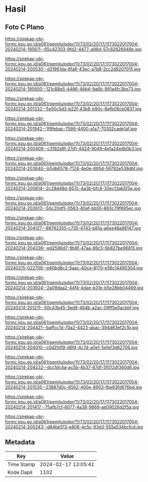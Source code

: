 # Hasil

## Foto C Plano

https://sirekap-obj-formc.kpu.go.id/a061/pemilu/pdpr/11/73/02/20/17/1173022017004-20240214-195611--65c42303-9fd2-4477-a98d-57c82626848e.jpg

https://sirekap-obj-formc.kpu.go.id/a061/pemilu/pdpr/11/73/02/20/17/1173022017004-20240214-200530--d31961da-8fa8-43ec-a7b8-2cc2d9207015.jpg

https://sirekap-obj-formc.kpu.go.id/a061/pemilu/pdpr/11/73/02/20/17/1173022017004-20240214-195950--121c88e5-4486-46b4-9a6b-991a4fc3be73.jpg

https://sirekap-obj-formc.kpu.go.id/a061/pemilu/pdpr/11/73/02/20/17/1173022017004-20240214-201332--5e50c5d3-b22f-43b8-b90c-6efb08ce0837.jpg

https://sirekap-obj-formc.kpu.go.id/a061/pemilu/pdpr/11/73/02/20/17/1173022017004-20240214-201942--1f9febac-7599-4400-a1a7-70302cade1af.jpg

https://sirekap-obj-formc.kpu.go.id/a061/pemilu/pdpr/11/73/02/20/17/1173022017004-20240214-200408--c3192a9f-27d1-4424-9049-4efa24edb0b3.jpg

https://sirekap-obj-formc.kpu.go.id/a061/pemilu/pdpr/11/73/02/20/17/1173022017004-20240214-203640--b5db6578-7124-4e0e-895d-59792e539dbf.jpg

https://sirekap-obj-formc.kpu.go.id/a061/pemilu/pdpr/11/73/02/20/17/1173022017004-20240214-200814--2c28d48d-657c-4a3b-bfc8-30ec13ab5f5e.jpg

https://sirekap-obj-formc.kpu.go.id/a061/pemilu/pdpr/11/73/02/20/17/1173022017004-20240214-202613--50c20df5-0563-40ef-bb55-863c79f695ec.jpg

https://sirekap-obj-formc.kpu.go.id/a061/pemilu/pdpr/11/73/02/20/17/1173022017004-20240214-204127--88762355-c735-4743-b81a-a6ee46a98147.jpg

https://sirekap-obj-formc.kpu.go.id/a061/pemilu/pdpr/11/73/02/20/17/1173022017004-20240214-204336--ed2598d7-9b8f-47aa-86c5-6b827be96815.jpg

https://sirekap-obj-formc.kpu.go.id/a061/pemilu/pdpr/11/73/02/20/17/1173022017004-20240215-022709--e40bd8c2-5aac-40ca-8170-e56c14490304.jpg

https://sirekap-obj-formc.kpu.go.id/a061/pemilu/pdpr/11/73/02/20/17/1173022017004-20240214-203924--2a09daa2-44f4-4dae-b31e-b5e28bb04469.jpg

https://sirekap-obj-formc.kpu.go.id/a061/pemilu/pdpr/11/73/02/20/17/1173022017004-20240214-201211--50c43b45-3ed9-464b-a2ac-09ff5e0acbbf.jpg

https://sirekap-obj-formc.kpu.go.id/a061/pemilu/pdpr/11/73/02/20/17/1173022017004-20240214-204421--baffcc1d-70a2-4423-abac-394d83ef2c1b.jpg

https://sirekap-obj-formc.kpu.go.id/a061/pemilu/pdpr/11/73/02/20/17/1173022017004-20240214-204010--c0d2fd19-d6f4-4c7d-a0e1-5efef3d62706.jpg

https://sirekap-obj-formc.kpu.go.id/a061/pemilu/pdpr/11/73/02/20/17/1173022017004-20240214-204232--dcc1dc4a-ac5b-4b37-87df-5f012df360d6.jpg

https://sirekap-obj-formc.kpu.go.id/a061/pemilu/pdpr/11/73/02/20/17/1173022017004-20240214-201535--23887d0c-6562-400e-8903-fbe63fd676bd.jpg

https://sirekap-obj-formc.kpu.go.id/a061/pemilu/pdpr/11/73/02/20/17/1173022017004-20240214-201417--75afb7cf-6077-4a38-9869-ae09026d2f5a.jpg

https://sirekap-obj-formc.kpu.go.id/a061/pemilu/pdpr/11/73/02/20/17/1173022017004-20240214-200243--d84be513-e806-4c5c-93d3-555a534bcfcd.jpg


## Metadata

| Key        | Value               |
| ---------- | ------------------- |
| Time Stamp | 2024-02-17 13:05:41 |
| Kode Dapil | 1102                |



